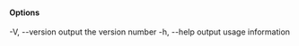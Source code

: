 #### Options

   -V, --version                output the version number
   -h, --help                   output usage information
